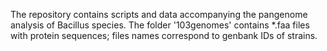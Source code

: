 The repository contains scripts and data accompanying the pangenome analysis of Bacillus species.
The folder '103genomes' contains *.faa files with protein sequences; files names correspond to genbank IDs of strains.

